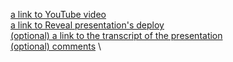 [a link to YouTube video]() \
[a link to Reveal presentation's deploy]() \
[(optional) a link to the transcript of the presentation]() \
[(optional) comments]() \
